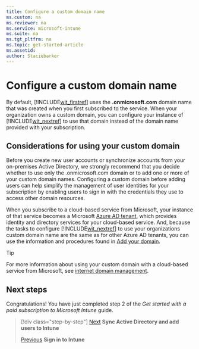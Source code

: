 ```yaml
---
title: Configure a custom domain name
ms.custom: na
ms.reviewer: na
ms.service: microsoft-intune
ms.suite: na
ms.tgt_pltfrm: na
ms.topic: get-started-article
ms.assetid:
author: Staciebarker
---
```


# Configure a custom domain name

By default, [!INCLUDE[wit_firstref](../includes/wit_firstref_md.md)] uses the **<domain>.onmicrosoft.com** domain name that was created when you first subscribed to the service. When your organization owns a custom domain, you can configure your instance of [!INCLUDE[wit_nextref](../includes/wit_nextref_md.md)] to use that domain instead of the domain name provided with your subscription.

## Considerations for using your custom domain
Before you create new user accounts or synchronize accounts from your on-premises Active Directory, we strongly recommend that you decide whether to use only the .onmicrosoft.com domain or to add one or more of your custom domain names. Configuring a custom domain before adding users can help simplify the management of user identities for your subscription by enabling users to sign in with the credentials they use to access other domain resources.

When you subscribe to a cloud-based service from Microsoft, your instance of that service becomes a Microsoft [Azure AD tenant](http://technet.microsoft.com/library/jj573650.aspx), which provides identity and directory services for your cloud-based service. And, because the tasks to configure [!INCLUDE[wit_nextref](../includes/wit_nextref_md.md)] to use your organizations custom domain name are the same as for other Azure AD tenants, you can use the information and procedures found in [Add your domain](https://azure.microsoft.com/documentation/articles/active-directory-add-domain/).

> [!TIP]
> For more information about using your custom domain with a cloud-based service from Microsoft, see [internet domain management](http://technet.microsoft.com/library/hh969248.aspx).

## Next steps
Congratulations! You have just completed step 2 of the *Get started with a paid subscription to Microsoft Intune* guide.

>[!div class="step-by-step"]
>[Next](.\get-started-with-a-paid-subscription-to-microsoft-intune-step-3.md)  **Sync Active Directory and add users to Intune**
>
>[Previous](.\get-started-with-a-paid-subscription-to-microsoft-intune-step-1.md)  **Sign in to Intune**
